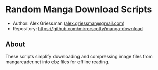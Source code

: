 Random Manga Download Scripts
=============================

* Author: Alex Griessman (alex.griessman@gmail.com)
* Repository: https://github.com/mirrorscotty/manga-download

About
-----
These scripts simplify downloading and compressing image files from mangareader.net into
cbz files for offline reading.

